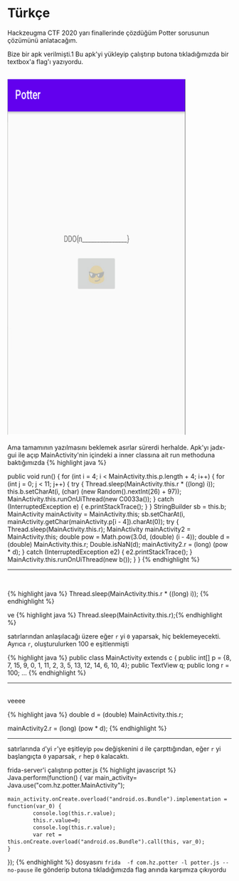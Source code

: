 # Türkçe

Hackzeugma CTF 2020 yarı finallerinde çözdüğüm Potter sorusunun çözümünü anlatacağım.

Bize bir apk verilmişti.1
Bu apk'yi yükleyip çalıştırıp butona tıkladığımızda bir textbox'a flag'ı yazıyordu.
<br>
<br>

<img src="/assets/images/potter/1.png"  width="400"  height="800">
<br>
<br>
Ama tamamının yazılmasını beklemek asırlar sürerdi herhalde.
Apk'yı jadx-gui ile açıp MainActivity'nin içindeki a inner classına ait run methoduna baktığımızda
{% highlight java %}

public void run() {
    for (int i = 4; i < MainActivity.this.p.length + 4; i++) {
        for (int j = 0; j < 11; j++) {
            try {
                Thread.sleep(MainActivity.this.r * ((long) i));
                this.b.setCharAt(i, (char) (new Random().nextInt(26) + 97));
                MainActivity.this.runOnUiThread(new C0033a());
            } catch (InterruptedException e) {
                e.printStackTrace();
            }
        }
        StringBuilder sb = this.b;
        MainActivity mainActivity = MainActivity.this;
        sb.setCharAt(i, mainActivity.getChar(mainActivity.p[i - 4]).charAt(0));
        try {
            Thread.sleep(MainActivity.this.r);
            MainActivity mainActivity2 = MainActivity.this;
            double pow = Math.pow(3.0d, (double) (i - 4));
            double d = (double) MainActivity.this.r;
            Double.isNaN(d);
            mainActivity2.r = (long) (pow * d);
        } catch (InterruptedException e2) {
            e2.printStackTrace();
        }
        MainActivity.this.runOnUiThread(new b());
    }
    }
{% endhighlight %}
<hr>
<br>


{% highlight java %}
Thread.sleep(MainActivity.this.r * ((long) i));
{% endhighlight %}

ve
{% highlight java %}
Thread.sleep(MainActivity.this.r);{% endhighlight %}

satırlarından anlaşılacağı üzere
eğer `r` yi `0` yaparsak, hiç beklemeyecekti.
Ayrıca `r`, oluşturulurken 100 e eşitlenmişti

{% highlight java %}
public class MainActivity extends c {
    public int[] p = {8, 7, 15, 9, 0, 1, 11, 2, 3, 5, 13, 12, 14, 6, 10, 4};
    public TextView q;
    public long r = 100;
    ...
{% endhighlight %}
<hr>
<br>veeee

{% highlight java %}
double d = (double) MainActivity.this.r;

mainActivity2.r = (long) (pow * d);
{% endhighlight %}
<hr>

satırlarında `d`'yi `r`'ye eşitleyip `pow` değişkenini `d` ile çarpttığından, eğer `r` yi başlangıçta `0` yaparsak,  `r` hep `0` kalacaktı.

frida-server'i çalıştırıp
potter.js
{% highlight javascript %}
Java.perform(function() {
	var main_activity= Java.use("com.hz.potter.MainActivity");

	main_activity.onCreate.overload("android.os.Bundle").implementation = function(var_0) {
			console.log(this.r.value);
			this.r.value=0;
			console.log(this.r.value);
			var ret = this.onCreate.overload("android.os.Bundle").call(this, var_0);
	}
});
{% endhighlight %}
dosyasını
`frida  -f com.hz.potter -l potter.js --no-pause` ile gönderip butona tıkladığımızda flag anında karşımıza çıkıyordu




